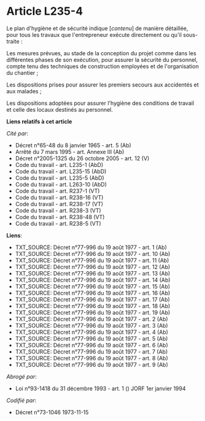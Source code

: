 # Article L235-4

Le plan d'hygiène et de sécurité indique [*contenu*] de manière détaillée, pour tous les travaux que l'entrepreneur exécute
directement ou qu'il sous-traite :

Les mesures prévues, au stade de la conception du projet comme dans les différentes phases de son exécution, pour assurer la
sécurité du personnel, compte tenu des techniques de construction employées et de l'organisation du chantier ;

Les dispositions prises pour assurer les premiers secours aux accidentés et aux malades ;

Les dispositions adoptées pour assurer l'hygiène des conditions de travail et celle des locaux destinés au personnel.

**Liens relatifs à cet article**

_Cité par_:

  - Décret n°65-48 du 8 janvier 1965 - art. 5 (Ab)
  - Arrêté du 7 mars 1995 - art. Annexe III (Ab)
  - Décret n°2005-1325 du 26 octobre 2005 - art. 12 (V)
  - Code du travail - art. L235-1 (AbD)
  - Code du travail - art. L235-15 (AbD)
  - Code du travail - art. L235-5 (AbD)
  - Code du travail - art. L263-10 (AbD)
  - Code du travail - art. R237-1 (VT)
  - Code du travail - art. R238-16 (VT)
  - Code du travail - art. R238-17 (VT)
  - Code du travail - art. R238-3 (VT)
  - Code du travail - art. R238-48 (VT)
  - Code du travail - art. R238-5 (VT)

**Liens**:

  - TXT_SOURCE: Décret n°77-996 du 19 août 1977 - art. 1 (Ab)
  - TXT_SOURCE: Décret n°77-996 du 19 août 1977 - art. 10 (Ab)
  - TXT_SOURCE: Décret n°77-996 du 19 août 1977 - art. 11 (Ab)
  - TXT_SOURCE: Décret n°77-996 du 19 août 1977 - art. 12 (Ab)
  - TXT_SOURCE: Décret n°77-996 du 19 août 1977 - art. 13 (Ab)
  - TXT_SOURCE: Décret n°77-996 du 19 août 1977 - art. 14 (Ab)
  - TXT_SOURCE: Décret n°77-996 du 19 août 1977 - art. 15 (Ab)
  - TXT_SOURCE: Décret n°77-996 du 19 août 1977 - art. 16 (Ab)
  - TXT_SOURCE: Décret n°77-996 du 19 août 1977 - art. 17 (Ab)
  - TXT_SOURCE: Décret n°77-996 du 19 août 1977 - art. 18 (Ab)
  - TXT_SOURCE: Décret n°77-996 du 19 août 1977 - art. 19 (Ab)
  - TXT_SOURCE: Décret n°77-996 du 19 août 1977 - art. 2 (Ab)
  - TXT_SOURCE: Décret n°77-996 du 19 août 1977 - art. 3 (Ab)
  - TXT_SOURCE: Décret n°77-996 du 19 août 1977 - art. 4 (Ab)
  - TXT_SOURCE: Décret n°77-996 du 19 août 1977 - art. 5 (Ab)
  - TXT_SOURCE: Décret n°77-996 du 19 août 1977 - art. 6 (Ab)
  - TXT_SOURCE: Décret n°77-996 du 19 août 1977 - art. 7 (Ab)
  - TXT_SOURCE: Décret n°77-996 du 19 août 1977 - art. 8 (Ab)
  - TXT_SOURCE: Décret n°77-996 du 19 août 1977 - art. 9 (Ab)

_Abrogé par_:

  - Loi n°93-1418 du 31 décembre 1993 - art. 1 () JORF 1er janvier 1994

_Codifié par_:

  - Décret n°73-1046 1973-11-15
